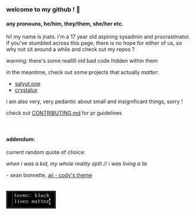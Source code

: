### welcome to my github ! 👋

#### any pronouns, he/him, they/them, she/her etc.

hi! my name is jnats.
i'm a 17 year old aspiring sysadmin and procrastinator. if you've stumbled across this page, there is no hope for either of us, so why not sit around a while and check out my repos ?

warning: there's some realllll old bad code hidden within them

in the meantime, check out some projects that actually *matter*:

- [salyut.one](https://salyut.one) 
- [crystalux](https://github.com/crystalux-project)

i am also very, very pedantic about small and insignificant things, sorry !

check out [CONTRIBUTING.md](CONTRIBUTING.md) for pr guidelines
<br>
<br>
<br>
#### addendum:
current random quote of choice:


*when i was a kid, my whole reality split // i was living a lie*

\- sean bonnette, [ajj - cody's theme](https://www.youtube.com/watch?v=FvSUN7m3KgI)
<br>
<br>
<br>
![](blm.png)
